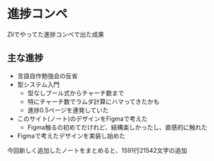# 進捗コンペ

Zliでやってた進捗コンペで出た成果

## 主な進捗

- 言語自作勉強会の反省
- 型システム入門
  - 型なしブール式からチャーチ数まで
  - 特にチャーチ数でラムダ計算にハマってきたかも
  - 進捗0.5ページを連発していた
- このサイト(ノート)のデザインをFigmaで考えた
  - Figma触るの初めてだけれど、結構楽しかったし、直感的に触れた
- Figmaで考えたデザインを実装し始めた

今回新しく追加したノートをまとめると、1591行21542文字の追加

